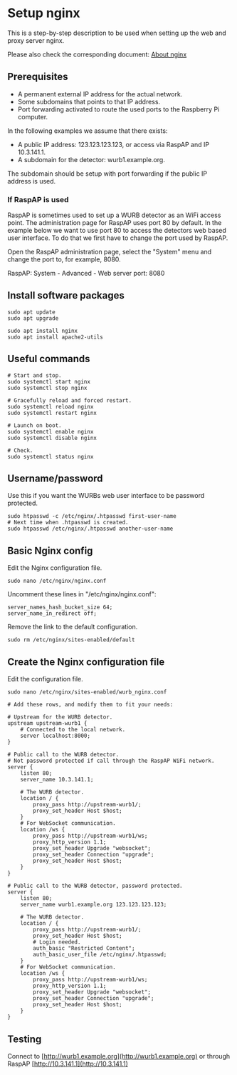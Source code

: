 # Setup nginx

This is a step-by-step description to be used when setting up
the web and proxy server nginx.

Please also check the corresponding document:
[About nginx](./about_nginx.md)

## Prerequisites

- A permanent external IP address for the actual network.
- Some subdomains that points to that IP address.
- Port forwarding activated to route the used ports to the
Raspberry Pi computer.

In the following examples we assume that there exists:

- A public IP address: 123.123.123.123, or access via
RaspAP and IP 10.3.141.1.
- A subdomain for the detector: wurb1.example.org.

The subdomain should be setup with port forwarding if the public
IP address is used.

### If RaspAP is used

RaspAP is sometimes used to set up a WURB detector as an WiFi
access point. The administration page for RaspAP uses port 80
by default. In the example below we want to use port 80 to access
the detectors web based user interface.
To do that we first have to change the port used by RaspAP.

Open the RaspAP administration page, select the "System" menu
and change the port to, for example, 8080.

RaspAP: System - Advanced - Web server port: 8080

## Install software packages

    sudo apt update
    sudo apt upgrade

    sudo apt install nginx
    sudo apt install apache2-utils

## Useful commands

    # Start and stop.
    sudo systemctl start nginx
    sudo systemctl stop nginx

    # Gracefully reload and forced restart.
    sudo systemctl reload nginx
    sudo systemctl restart nginx

    # Launch on boot.
    sudo systemctl enable nginx
    sudo systemctl disable nginx

    # Check.
    sudo systemctl status nginx

## Username/password

Use this if you want the WURBs web user interface to be
password protected.

    sudo htpasswd -c /etc/nginx/.htpasswd first-user-name
    # Next time when .htpasswd is created.
    sudo htpasswd /etc/nginx/.htpasswd another-user-name

## Basic Nginx config

Edit the Nginx configuration file.

    sudo nano /etc/nginx/nginx.conf

Uncomment these lines in "/etc/nginx/nginx.conf":

    server_names_hash_bucket_size 64;
    server_name_in_redirect off;

Remove the link to the default configuration.

    sudo rm /etc/nginx/sites-enabled/default

## Create the Nginx configuration file

Edit the configuration file.

    sudo nano /etc/nginx/sites-enabled/wurb_nginx.conf

    # Add these rows, and modify them to fit your needs:

    # Upstream for the WURB detector.
    upstream upstream-wurb1 {
        # Connected to the local network.
        server localhost:8000;
    }

    # Public call to the WURB detector.
    # Not password protected if call through the RaspAP WiFi network.
    server {
        listen 80;
        server_name 10.3.141.1;

        # The WURB detector.
        location / {
            proxy_pass http://upstream-wurb1/;
            proxy_set_header Host $host;
        }
        # For WebSocket communication.
        location /ws {
            proxy_pass http://upstream-wurb1/ws;
            proxy_http_version 1.1;
            proxy_set_header Upgrade "websocket";
            proxy_set_header Connection "upgrade";
            proxy_set_header Host $host;
        }
    }

    # Public call to the WURB detector, password protected.
    server {
        listen 80;
        server_name wurb1.example.org 123.123.123.123;

        # The WURB detector.
        location / {
            proxy_pass http://upstream-wurb1/;
            proxy_set_header Host $host;
            # Login needed.
            auth_basic "Restricted Content";
            auth_basic_user_file /etc/nginx/.htpasswd;
        }
        # For WebSocket communication.
        location /ws {
            proxy_pass http://upstream-wurb1/ws;
            proxy_http_version 1.1;
            proxy_set_header Upgrade "websocket";
            proxy_set_header Connection "upgrade";
            proxy_set_header Host $host;
        }
    }

## Testing

Connect to [http://wurb1.example.org](http://wurb1.example.org) or
through RaspAP [http://10.3.141.1](http://10.3.141.1)
